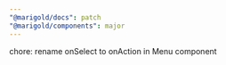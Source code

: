 ```yaml
---
"@marigold/docs": patch
"@marigold/components": major
---
```


chore: rename onSelect to onAction in Menu component
